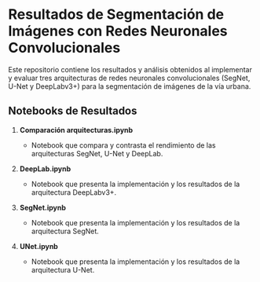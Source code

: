 # Resultados de Segmentación de Imágenes con Redes Neuronales Convolucionales

Este repositorio contiene los resultados y análisis obtenidos al implementar y evaluar tres arquitecturas de redes neuronales convolucionales (SegNet, U-Net y DeepLabv3+) para la segmentación de imágenes de la vía urbana.

## Notebooks de Resultados

1. **Comparación arquitecturas.ipynb**
   - Notebook que compara y contrasta el rendimiento de las arquitecturas SegNet, U-Net y DeepLab.

2. **DeepLab.ipynb**
   - Notebook que presenta la implementación y los resultados de la arquitectura DeepLabv3+.

3. **SegNet.ipynb**
   - Notebook que presenta la implementación y los resultados de la arquitectura SegNet.

4. **UNet.ipynb**
   - Notebook que presenta la implementación y los resultados de la arquitectura U-Net.


